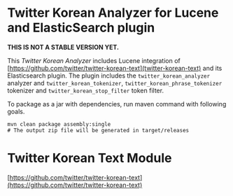 Twitter Korean Analyzer for Lucene and ElasticSearch plugin
===========================================================

**THIS IS NOT A STABLE VERSION YET.**

This *Twitter Korean Analyzer* includes Lucene integration of [https://github.com/twitter/twitter-korean-text](twitter-korean-text) and its Elasticsearch plugin.
The plugin includes the `twitter_korean_analyzer` analyzer and `twitter_korean_tokenizer`, `twitter_korean_phrase_tokenizer` tokenizer and `twitter_korean_stop_filter` token filter.

To package as a jar with dependencies, run maven command with following goals.

```
mvn clean package assembly:single
# The output zip file will be generated in target/releases
```


Twitter Korean Text Module
==============================

[https://github.com/twitter/twitter-korean-text](https://github.com/twitter/twitter-korean-text)
